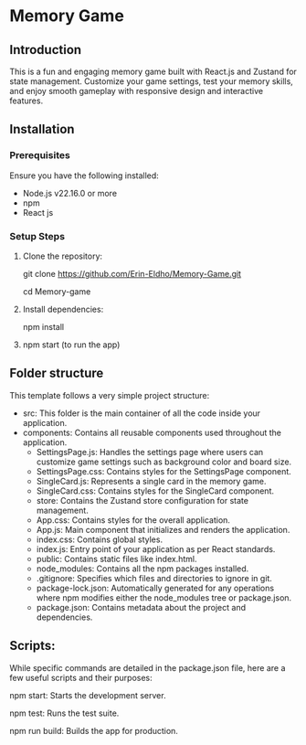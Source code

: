 #  Memory Game

## Introduction

This is a fun and engaging memory game built with React.js and Zustand for state management. Customize your game settings, test your memory skills, and enjoy smooth gameplay with responsive design and interactive features.

## Installation

### Prerequisites

Ensure you have the following installed:

- Node.js v22.16.0 or more
- npm 
- React js

### Setup Steps

1. Clone the repository:

   
   git clone https://github.com/Erin-Eldho/Memory-Game.git

   cd Memory-game
    

3. Install dependencies:
   
   npm install

4. npm start (to run the app)


## Folder structure

This template follows a very simple project structure:

- src: This folder is the main container of all the code inside your application.
 - components: Contains all reusable components used throughout the application.
   - SettingsPage.js: Handles the settings page where users can customize game settings such as background color and board size.
   - SettingsPage.css: Contains styles for the SettingsPage component.
   - SingleCard.js: Represents a single card in the memory game.
   - SingleCard.css: Contains styles for the SingleCard component.
   - store: Contains the Zustand store configuration for state management.
   - App.css: Contains styles for the overall application.
   - App.js: Main component that initializes and renders the application.
   - index.css: Contains global styles.
   - index.js: Entry point of your application as per React standards.
   - public: Contains static files like index.html.
   - node_modules: Contains all the npm packages installed.
   - .gitignore: Specifies which files and directories to ignore in git.
   - package-lock.json: Automatically generated for any operations where npm modifies either the node_modules tree or package.json.
   - package.json: Contains metadata about the project and dependencies.

 ## Scripts:
   While specific commands are detailed in the package.json file, here are a few useful scripts and their purposes:


npm start:
 Starts the development server.

npm test:
 Runs the test suite.


npm run build:
 Builds the app for production.

